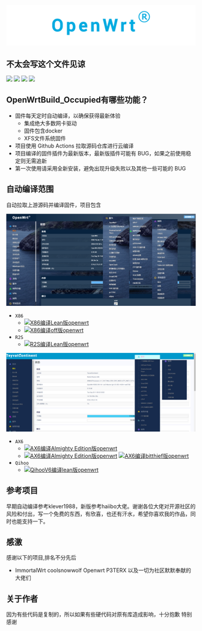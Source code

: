 ![logo](openwrt.png)
## 不太会写这个文件见谅
<img src="https://img.shields.io/github/downloads/aoxueos/OpenWrtBuild_Occupied/total.svg?style=for-the-badge&color=32C955"/> <img src="https://img.shields.io/github/stars/aoxueos/OpenWrtBuild_Occupied.svg?style=for-the-badge&color=orange"/> <img src="https://img.shields.io/github/forks/aoxueos/OpenWrtBuild_Occupied.svg?style=for-the-badge&color=ff69b4"/> <img src="https://img.shields.io/github/watchers/aoxueos/OpenWrtBuild_Occupied.svg?style=for-the-badge&color=blueviolet"/>

## OpenWrtBuild_Occupied有哪些功能？

* 固件每天定时自动编译，以确保获得最新体验
    *  集成绝大多数网卡驱动
    *  固件包含docker
    *  XFS文件系统固件
* 项目使用 Github Actions 拉取源码仓库进行云编译
* 项目编译的固件插件为最新版本，最新版插件可能有 BUG，如果之前使用稳定则无需追新
* 第一次使用请采用全新安装，避免出现升级失败以及其他一些可能的 BUG

## 自动编译范围
自动拉取上游源码并编译固件，项目包含

![full](X86_R2S_r68s.png)
* `X86` 
   * [![X86编译Lean版openwrt](https://github.com/aoxueos/OpenWrtBuild_Occupied/actions/workflows/X86_64-OpenWrt.yml/badge.svg)](https://github.com/aoxueos/OpenWrtBuild_Occupied/actions/workflows/X86_64-OpenWrt.yml) 
   * [![X86编译off版openwrt](https://github.com/aoxueos/OpenWrtBuild_Occupied/actions/workflows/X86_64-ImmWrt.yml/badge.svg)](https://github.com/aoxueos/OpenWrtBuild_Occupied/actions/workflows/X86_64-ImmWrt.yml)
* `R2S`
   * [![R2S编译Lean版openwrt](https://github.com/aoxueos/OpenWrtBuild_Occupied/actions/workflows/Rockchip-OpenWrt.yml/badge.svg)](https://github.com/aoxueos/OpenWrtBuild_Occupied/actions/workflows/Rockchip-OpenWrt.yml)

![router](AX6_AX3600.png)
* `AX6`
   * [![AX6编译Almighty Edition版openwrt](https://github.com/aoxueos/OpenWrtBuild_Occupied/actions/workflows/Almighty_AX6.yml/badge.svg)](https://github.com/aoxueos/OpenWrtBuild_Occupied/actions/workflows/Almighty_AX6.yml)
   * [![AX6编译Almighty Edition版openwrt](https://github.com/aoxueos/OpenWrtBuild_Occupied/actions/workflows/Almighty_AX6.yml/badge.svg)](https://github.com/aoxueos/OpenWrtBuild_Occupied/actions/workflows/Almighty_AX6.yml) [![AX6编译bitthief版openwrt](https://github.com/aoxueos/OpenWrtBuild_Occupied/actions/workflows/5.15-AX6.yml/badge.svg)](https://github.com/aoxueos/OpenWrtBuild_Occupied/actions/workflows/5.15-AX6.yml)
* `Qihoo`
   * [![QihooV6编译lean版openwrt](https://github.com/aoxueos/OpenWrtBuild_Occupied/actions/workflows/Qihoov6.yml/badge.svg)](https://github.com/aoxueos/OpenWrtBuild_Occupied/actions/workflows/Qihoov6.yml)

## 参考项目
早期自动编译参考klever1988，新版参考haiibo大佬。谢谢各位大佬对开源社区的风险和付出，写一个免费的东西，有欣喜，也还有汗水，希望你喜欢我的作品，同时也能支持一下。

## 感激
感谢以下的项目,排名不分先后

* ImmortalWrt coolsnowwolf Openwrt P3TERX 以及一切为社区默默奉献的大佬们

## 关于作者
因为有些代码是复制的，所以如果有些硬代码对原有库造成影响，十分抱歉 特别感谢
